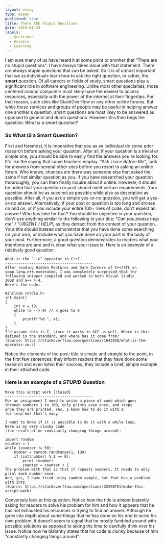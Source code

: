 ```yaml
---
layout: essay
type: essay
published: true
title: There ARE Stupid Questions
date: 2019-01-24
labels:
  - Questions
  - Answers
  - Learning
---
```


I am sure many of us have heard it at some point or another that "There are no stupid questions". I have always taken issue with that statement. There are always stupid questions that can be asked. So it is of utmost important that we as individuals learn how to ask the right question, or rather, the **smart** question. Of all careers or fields of study, smart questions play a significant role in software engineering. Unlike most other specialties, those centered around computers most likely have the easiest to access resources, especially with the power of the internet at their fingertips. For that reason, such sites like StackOverflow or any other online forums. But while these services and groups of people may be useful in helping answer one another's question, smart questions are most likey to be answered as opposed to general and dumb questions. However this then begs the question: *What is a smart question?*

### So What **_IS_** a Smart Question?

First and foremost, it is imperative that you as an individual do some prior research before asking your question. After all, if your question is a trivial or simple one, you should be able to easily find the answers you're looking for. It's like the saying that some teachers employ: *"Ask Three Before Me"*, look for answers from several other sites before you resort to asking an online forum. Who knows, chances are there was someone else that asked the same if not similar question as you. If you have researched your question thouroughly, you can then finally inquire about it online. However, it should be noted that your question or post should meet certain requirements. Your question should be as succinct as possible while also as descriptive as possible. After all, if you ask a simple yes-or-no question, you will get a yes-or-no answer. Alternatively, if your post or question is too long and drones on and on, or if you include your entire 100+ lines of code, don't expect an answer! Who has time for that? You should be objective in your question, don't use anything similar to the following in your title: *"Can you please help me"* / *"URGENT* / *HELP!*, as they detract from the content of your question. Your title should instead demonstrate that you have done some searching on your own, or include what you have done on your part in the body of your post. Furthermore, a good question demonstrates to readers what your intentions are and and is clear what your issue is. Here is an example of a relatively *good* question:
```
What is the “-->” operator in C++?
----------------------------------------
After reading Hidden Features and Dark Corners of C++/STL on 
comp.lang.c++.moderated, I was completely surprised that the 
following snippet compiled and worked in both Visual Studio 
2008 and G++ 4.4.
Here's the code:

#include <stdio.h>
int main()
{
    int x = 10;
    while (x --> 0) // x goes to 0
    {
        printf("%d ", x);
    }
}
I'd assume this is C, since it works in GCC as well. Where is this defined in the standard, and where has it come from?
(Source: https://stackoverflow.com/questions/1642028/what-is-the-operator-in-c)
```
Notice the elements of the post: title is simple and straight to the point, in the first few sentences; they inform readers that they have done some research and even listed their sources; they include a brief, simple example in their attached code.


### Here is an example of a **_STUPID_** Question
```
Make this script work [closed]
----------------------------------------
For an assignment I need to write a piece of code which goes
through numbers 1 to 100, only prints even ones, and stops 
once they are printed. Yes, I know how to do it with a 
for loop but that's easy.

I want to know if it is possible to do it with a while loop. 
Here is my very clunky code 
(the result of me constantly changing things around):

import random
counter = 1
while (counter != 50):
    number = random.randrange(1, 100)
    if (int(number) % 2 == 0):
        print (number)
        counter = counter + 1
The problem with that is that it repeats numbers. It needs to only print each number once. 
And, yes, I have tried using random.sample, but that has a problem with ints.
(Source: https://stackoverflow.com/questions/32590751/make-this-script-work)
```
Conversely look at this question. Notice how the title is almost blatantly asking for readers to solve his problem for him and how it appears that he has not exhausted his resources in trying to find an answer. Although he goes into depth about some things that he has done on his end to solve his own problem, it doesn't seem to signal that he mostly fumbled around with possible solutions as opposed to taking the time to carefully think over his issue. Notice how he blatantly states that his code is clunky because of him "constantly changing things around".



